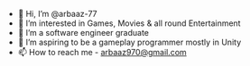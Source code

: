 - 👋 Hi, I’m @arbaaz-77
- 👀 I’m interested in Games, Movies & all round Entertainment 
- 🌱 I’m a software engineer graduate
- 💞️ I’m aspiring to be a gameplay programmer mostly in Unity
- 📫 How to reach me - arbaaz970@gmail.com

<!---
arbaaz-77/arbaaz-77 is a ✨ special ✨ repository because its `README.md` (this file) appears on your GitHub profile.
You can click the Preview link to take a look at your changes.
--->
